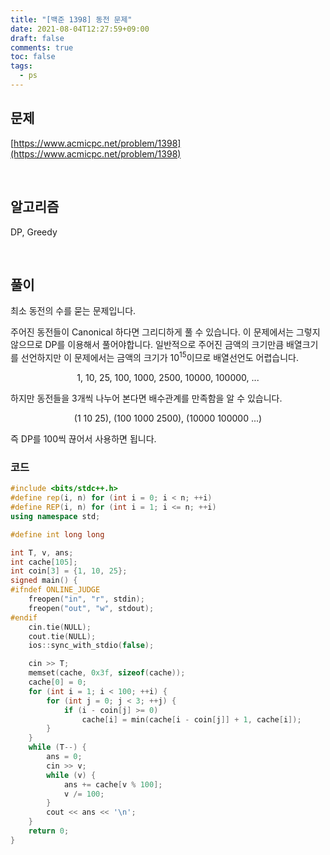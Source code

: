```yaml
---
title: "[백준 1398] 동전 문제"
date: 2021-08-04T12:27:59+09:00
draft: false
comments: true
toc: false
tags:
  - ps
---
```


## 문제

[https://www.acmicpc.net/problem/1398](https://www.acmicpc.net/problem/1398)

<br>

## 알고리즘

DP, Greedy

<br>

## 풀이

최소 동전의 수를 묻는 문제입니다.

주어진 동전들이 Canonical 하다면 그리디하게 풀 수 있습니다. 이 문제에서는 그렇지 않으므로 DP를 이용해서 풀어야합니다. 일반적으로 주어진 금액의 크기만큼 배열크기를 선언하지만 이 문제에서는 금액의 크기가 $10^{15}$이므로 배열선언도 어렵습니다.

<p align=center>
	1, 10, 25, 100, 1000, 2500, 10000, 100000, ...
</p>

하지만 동전들을 3개씩 나누어 본다면 배수관계를 만족함을 알 수 있습니다.

<p align=center>
	(1 10 25), (100 1000 2500), (10000 100000 ...)
</p>

즉 DP를 100씩 끊어서 사용하면 됩니다.

### 코드

```c++
#include <bits/stdc++.h>
#define rep(i, n) for (int i = 0; i < n; ++i)
#define REP(i, n) for (int i = 1; i <= n; ++i)
using namespace std;

#define int long long

int T, v, ans;
int cache[105];
int coin[3] = {1, 10, 25};
signed main() {
#ifndef ONLINE_JUDGE
    freopen("in", "r", stdin);
    freopen("out", "w", stdout);
#endif
    cin.tie(NULL);
    cout.tie(NULL);
    ios::sync_with_stdio(false);

    cin >> T;
    memset(cache, 0x3f, sizeof(cache));
    cache[0] = 0;
    for (int i = 1; i < 100; ++i) {
        for (int j = 0; j < 3; ++j) {
            if (i - coin[j] >= 0)
                cache[i] = min(cache[i - coin[j]] + 1, cache[i]);
        }
    }
    while (T--) {
        ans = 0;
        cin >> v;
        while (v) {
            ans += cache[v % 100];
            v /= 100;
        }
        cout << ans << '\n';
    }
    return 0;
}
```
